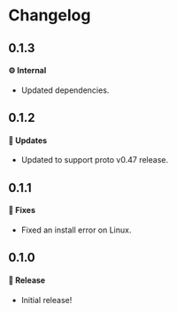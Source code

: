 # Changelog

## 0.1.3

#### ⚙️ Internal

- Updated dependencies.

## 0.1.2

#### 🚀 Updates

- Updated to support proto v0.47 release.

## 0.1.1

#### 🐞 Fixes

- Fixed an install error on Linux.

## 0.1.0

#### 🎉 Release

- Initial release!
